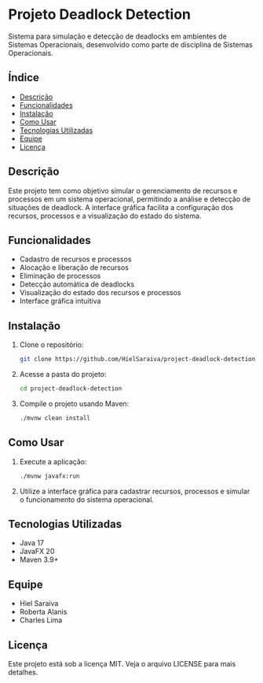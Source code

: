 # Projeto Deadlock Detection

Sistema para simulação e detecção de deadlocks em ambientes de Sistemas Operacionais, desenvolvido como parte de disciplina de Sistemas Operacionais.

## Índice
- [Descrição](#descrição)
- [Funcionalidades](#funcionalidades)
- [Instalação](#instalação)
- [Como Usar](#como-usar)
- [Tecnologias Utilizadas](#tecnologias-utilizadas)
- [Equipe](#equipe)
- [Licença](#licença)

## Descrição
Este projeto tem como objetivo simular o gerenciamento de recursos e processos em um sistema operacional, permitindo a análise e detecção de situações de deadlock. A interface gráfica facilita a configuração dos recursos, processos e a visualização do estado do sistema.

## Funcionalidades
- Cadastro de recursos e processos
- Alocação e liberação de recursos
- Eliminação de processos
- Detecção automática de deadlocks
- Visualização do estado dos recursos e processos
- Interface gráfica intuitiva

## Instalação
1. Clone o repositório:
   ```bash
   git clone https://github.com/HielSaraiva/project-deadlock-detection.git
   ```
2. Acesse a pasta do projeto:
   ```bash
   cd project-deadlock-detection
   ```
3. Compile o projeto usando Maven:
   ```bash
   ./mvnw clean install
   ```

## Como Usar
1. Execute a aplicação:
   ```bash
   ./mvnw javafx:run
   ```
2. Utilize a interface gráfica para cadastrar recursos, processos e simular o funcionamento do sistema operacional.

## Tecnologias Utilizadas
- Java 17
- JavaFX 20
- Maven 3.9+

## Equipe
- Hiel Saraiva
- Roberta Alanis
- Charles Lima

## Licença
Este projeto está sob a licença MIT. Veja o arquivo LICENSE para mais detalhes.
